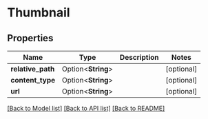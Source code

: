 # Thumbnail

## Properties

Name | Type | Description | Notes
------------ | ------------- | ------------- | -------------
**relative_path** | Option<**String**> |  | [optional]
**content_type** | Option<**String**> |  | [optional]
**url** | Option<**String**> |  | [optional]

[[Back to Model list]](../README.md#documentation-for-models) [[Back to API list]](../README.md#documentation-for-api-endpoints) [[Back to README]](../README.md)


